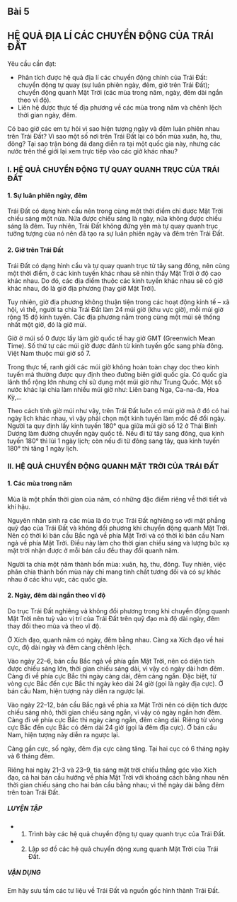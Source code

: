 ## Bài 5
## HỆ QUẢ ĐỊA LÍ CÁC CHUYỂN ĐỘNG CỦA TRÁI ĐẤT

Yêu cầu cần đạt:
- Phân tích được hệ quả địa lí các chuyển động chính của Trái Đất: chuyển động tự quay (sự luân phiên ngày, đêm, giờ trên Trái Đất); chuyển động quanh Mặt Trời (các mùa trong năm, ngày, đêm dài ngắn theo vĩ độ).
- Liên hệ được thực tế địa phương về các mùa trong năm và chênh lệch thời gian ngày, đêm.

Có bao giờ các em tự hỏi vì sao hiện tượng ngày và đêm luân phiên nhau trên Trái Đất? Vì sao một số nơi trên Trái Đất lại có bốn mùa xuân, hạ, thu, đông? Tại sao trận bóng đá đang diễn ra tại một quốc gia này, nhưng các nước trên thế giới lại xem trực tiếp vào các giờ khác nhau?

### I. HỆ QUẢ CHUYỂN ĐỘNG TỰ QUAY QUANH TRỤC CỦA TRÁI ĐẤT
#### 1. Sự luân phiên ngày, đêm

Trái Đất có dạng hình cầu nên trong cùng một thời điểm chỉ được Mặt Trời chiếu sáng một nửa. Nửa được chiếu sáng là ngày, nửa không được chiếu sáng là đêm. Tuy nhiên, Trái Đất không đứng yên mà tự quay quanh trục tưởng tượng của nó nên đã tạo ra sự luân phiên ngày và đêm trên Trái Đất.

#### 2. Giờ trên Trái Đất

Trái Đất có dạng hình cầu và tự quay quanh trục từ tây sang đông, nên cùng một thời điểm, ở các kinh tuyến khác nhau sẽ nhìn thấy Mặt Trời ở độ cao khác nhau. Do đó, các địa điểm thuộc các kinh tuyến khác nhau sẽ có giờ khác nhau, đó là giờ địa phương (hay giờ Mặt Trời).

Tuy nhiên, giờ địa phương không thuận tiện trong các hoạt động kinh tế – xã hội, vì thế, người ta chia Trái Đất làm 24 múi giờ (khu vực giờ), mỗi múi giờ rộng 15 độ kinh tuyến. Các địa phương nằm trong cùng một múi sẽ thống nhất một giờ, đó là giờ múi.

Giờ ở múi số 0 được lấy làm giờ quốc tế hay giờ GMT (Greenwich Mean Time). Số thứ tự các múi giờ được đánh từ kinh tuyến gốc sang phía đông. Việt Nam thuộc múi giờ số 7.

Trong thực tế, ranh giới các múi giờ không hoàn toàn chạy dọc theo kinh tuyến mà thường được quy định theo đường biên giới quốc gia. Có quốc gia lãnh thổ rộng lớn nhưng chỉ sử dụng một múi giờ như Trung Quốc. Một số nước khác lại chia làm nhiều múi giờ như: Liên bang Nga, Ca-na-đa, Hoa Kỳ,...

Theo cách tính giờ múi như vậy, trên Trái Đất luôn có múi giờ mà ở đó có hai ngày lịch khác nhau, vì vậy phải chọn một kinh tuyến làm mốc để đổi ngày. Người ta quy định lấy kinh tuyến 180° qua giữa múi giờ số 12 ở Thái Bình Dương làm đường chuyển ngày quốc tế. Nếu đi từ tây sang đông, qua kinh tuyến 180° thì lùi 1 ngày lịch; còn nếu đi từ đông sang tây, qua kinh tuyến 180° thì tăng 1 ngày lịch.
### II. HỆ QUẢ CHUYỂN ĐỘNG QUANH MẶT TRỜI CỦA TRÁI ĐẤT
#### 1. Các mùa trong năm

Mùa là một phần thời gian của năm, có những đặc điểm riêng về thời tiết và khí hậu.

Nguyên nhân sinh ra các mùa là do trục Trái Đất nghiêng so với mặt phẳng quỹ đạo của Trái Đất và không đổi phương khi chuyển động quanh Mặt Trời. Nên có thời kì bán cầu Bắc ngả về phía Mặt Trời và có thời kì bán cầu Nam ngả về phía Mặt Trời. Điều này làm cho thời gian chiếu sáng và lượng bức xạ mặt trời nhận được ở mỗi bán cầu đều thay đổi quanh năm.

Người ta chia một năm thành bốn mùa: xuân, hạ, thu, đông. Tuy nhiên, việc phân chia thành bốn mùa này chỉ mang tính chất tương đối và có sự khác nhau ở các khu vực, các quốc gia.
#### 2. Ngày, đêm dài ngắn theo vĩ độ

Do trục Trái Đất nghiêng và không đổi phương trong khi chuyển động quanh Mặt Trời nên tuỳ vào vị trí của Trái Đất trên quỹ đạo mà độ dài ngày, đêm thay đổi theo mùa và theo vĩ độ.

Ở Xích đạo, quanh năm có ngày, đêm bằng nhau. Càng xa Xích đạo về hai cực, độ dài ngày và đêm càng chênh lệch.

Vào ngày 22–6, bán cầu Bắc ngả về phía gần Mặt Trời, nên có diện tích được chiếu sáng lớn, thời gian chiếu sáng dài, vì vậy có ngày dài hơn đêm. Càng đi về phía cực Bắc thì ngày càng dài, đêm càng ngắn. Đặc biệt, từ vòng cực Bắc đến cực Bắc thi ngày kéo dài 24 giờ (gọi là ngày địa cực). Ở bán cầu Nam, hiện tượng này diễn ra ngược lại.

Vào ngày 22–12, bán cầu Bắc ngả về phía xa Mặt Trời nên có diện tích được chiếu sáng nhỏ, thời gian chiếu sáng ngắn, vì vậy có ngày ngắn hơn đêm. Càng đi về phía cực Bắc thì ngày càng ngắn, đêm càng dài. Riêng từ vòng cực Bắc đến cực Bắc có đêm dài 24 giờ (gọi là đêm địa cực). Ở bán cầu Nam, hiện tượng này diễn ra ngược lại.

Càng gần cực, số ngày, đêm địa cực càng tăng. Tại hai cục có 6 tháng ngày và 6 tháng đêm.

Riêng hai ngày 21–3 và 23–9, tia sáng mặt trời chiếu thẳng góc vào Xích đạo, cả hai bán cầu hướng về phía Mặt Trời với khoảng cách bằng nhau nên thời gian chiếu sáng cho hai bán cầu bằng nhau; vì thế ngày dài bằng đêm trên toàn Trái Đất.

##### LUYỆN TẬP
- 1. Trình bày các hệ quả chuyển động tự quay quanh trục của Trái Đất.
- 2. Lập sơ đồ các hệ quả chuyển động xung quanh Mặt Trời của Trái Đất.

##### VẬN DỤNG
Em hãy sưu tầm các tư liệu về Trái Đất và nguồn gốc hình thành Trái Đất.
